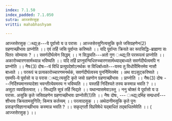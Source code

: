 ```yaml
---
index: 7.1.50
index_padded: 7.1.050
sutra: आज्जसेरसुक्
vritti: mahabhashyam

---
```

 आज्जसेरसुक् ःथ्द्य;ह---ये पूर्वासो य उ परासः । आज्जसेरसुगित्यसुकि कृते जसिग्रहणेन(2) ग्रहणाच्छीभावः प्राप्नोति ।। एवं तर्हि जसि पूर्वान्तः करिष्यते ।। यदि पूर्वान्तः क्रियते का रूपसिद्धिः-ब्राह्मणा सः पितरः सोम्यासः ? ।। सवर्णदीर्घत्वेन सिद्धम् ।। न सिद्ध्यति---अतो गुण ःथ्द्य;ति पररूपत्वं प्राप्नोति ।। अकारोच्चारणसार्मथ्यान्न भविष्यति ।। यदि तर्हि प्राप्नुवन्विधिरुच्चारणसार्मथ्याद्बाध्यते सवर्णदीर्घत्वमपि न प्राप्नोति ।। नैषः(3) दोषः--यं विधिं प्रत्युपदेशोऽनर्थकः स विधिर्बाध्यते---यस्य तु विधोर्विमित्तमेव नासौ बाध्यते ।। पररूपं च प्रत्यकारोच्चारणमनर्थकं, सवर्णदीर्घत्वस्य पुनर्निमित्तमेव । अथ वाऽसुट्करिष्यते । एवमपि-ये पूर्वासो य उ परास ःथ्द्य;त्यसुटि कृते जयो ग्रहणोन ग्रहणाच्छीभावः । प्राप्नोति ।। नैषः(3) दोषः ---निर्दिश्यमानस्यादेशा भवन्तीत्येवमस्य न भविष्यति ।। यस्तर्हि निर्दिश्यते तस्य कस्मान्न भवति ? ।। असुटा व्यवहितत्वात् ।। सिध्द्यति सूत्रं तर्हि भिद्यते ।। यथान्यासमेवाऽस्तु । ननु चोक्तं ये पूर्वासो य उ परासः. असुकि कृते जसिग्रहणेन ग्रहणाच्छीभावः प्राप्नोती(1)ति ।। नैषः दोषः, --- ःथ्द्य;दमिह सम्प्रधार्यं---शीभावः क्रियतामसुगिति; किमत्र कर्तव्यम् ।। परत्वादसुक् ।। अथेदानीमसुकि कृते पुनः प्रसङ्गविज्ञानाच्छीभावः कस्मान्न भवति ? ।। सकृद्गतौ विप्रविषेधे यद्बाधितं तद्बाधितमेवेति ।। ( आज्जसेरसुक् ) ।। 